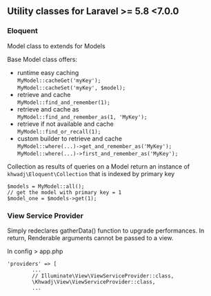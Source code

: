 ## Utility classes for Laravel >= 5.8 <7.0.0

### Eloquent

Model class to extends for Models

Base Model class offers:
- runtime easy caching 
<br>`MyModel::cacheGet('myKey');`  
`MyModel::cacheSet('myKey', $model);`  
- retrieve and cache 
<br>`MyModel::find_and_remember(1);`
- retrieve and cache as 
<br>`MyModel::find_and_remember_as(1, 'MyKey');`
- retrieve if not available and cache 
<br>`MyModel::find_or_recall(1);`
- custom builder to retrieve and cache
<br> `MyModel::where(...)->get_and_remember_as('MyKey');`
<br> `MyModel::where(...)->first_and_remember_as('MyKey');`

Collection as results of queries on a Model return an instance of `khwadj\Eloquent\Collection` that is indexed by primary key

```
$models = MyModel::all();
// get the model with primary key = 1
$model_one = $models->get(1);
```

### View Service Provider

Simply redeclares gatherData() function to upgrade performances.
In return, Renderable arguments cannot be passed to a view.

In config > app.php

```
'providers' => [
        ...
        // Illuminate\View\ViewServiceProvider::class,
        \Khwadj\View\ViewServiceProvider::class,
        ...
```